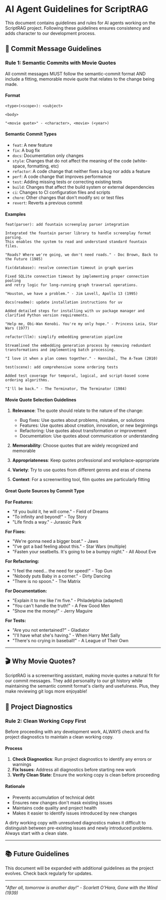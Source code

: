 # AI Agent Guidelines for ScriptRAG

This document contains guidelines and rules for AI agents working on the ScriptRAG project. Following
these guidelines ensures consistency and adds character to our development process.

## 📝 Commit Message Guidelines

### Rule 1: Semantic Commits with Movie Quotes

All commit messages MUST follow the semantic-commit format AND include a fitting, memorable movie quote
that relates to the change being made.

#### Format

```text
<type>(<scope>): <subject>

<body>

"<movie quote>" - <character>, <movie> (<year>)
```

#### Semantic Commit Types

- `feat`: A new feature
- `fix`: A bug fix
- `docs`: Documentation only changes
- `style`: Changes that do not affect the meaning of the code (white-space, formatting, etc)
- `refactor`: A code change that neither fixes a bug nor adds a feature
- `perf`: A code change that improves performance
- `test`: Adding missing tests or correcting existing tests
- `build`: Changes that affect the build system or external dependencies
- `ci`: Changes to CI configuration files and scripts
- `chore`: Other changes that don't modify src or test files
- `revert`: Reverts a previous commit

#### Examples

```text
feat(parser): add fountain screenplay parser integration

Integrated the fountain parser library to handle screenplay format parsing.
This enables the system to read and understand standard fountain files.

"Roads? Where we're going, we don't need roads." - Doc Brown, Back to the Future (1985)
```

```text
fix(database): resolve connection timeout in graph queries

Fixed SQLite connection timeout by implementing proper connection pooling
and retry logic for long-running graph traversal operations.

"Houston, we have a problem." - Jim Lovell, Apollo 13 (1995)
```

```text
docs(readme): update installation instructions for uv

Added detailed steps for installing with uv package manager and
clarified Python version requirements.

"Help me, Obi-Wan Kenobi. You're my only hope." - Princess Leia, Star Wars (1977)
```

```text
refactor(llm): simplify embedding generation pipeline

Streamlined the embedding generation process by removing redundant
transformations and implementing batch processing.

"I love it when a plan comes together." - Hannibal, The A-Team (2010)
```

```text
test(scene): add comprehensive scene ordering tests

Added test coverage for temporal, logical, and script-based scene
ordering algorithms.

"I'll be back." - The Terminator, The Terminator (1984)
```

#### Movie Quote Selection Guidelines

1. **Relevance**: The quote should relate to the nature of the change:
   - Bug fixes: Use quotes about problems, mistakes, or solutions
   - Features: Use quotes about creation, innovation, or new beginnings
   - Refactoring: Use quotes about transformation or improvement
   - Documentation: Use quotes about communication or understanding

2. **Memorability**: Choose quotes that are widely recognized and memorable

3. **Appropriateness**: Keep quotes professional and workplace-appropriate

4. **Variety**: Try to use quotes from different genres and eras of cinema

5. **Context**: For a screenwriting tool, film quotes are particularly fitting

#### Great Quote Sources by Commit Type

**For Features:**

- "If you build it, he will come." - Field of Dreams
- "To infinity and beyond!" - Toy Story
- "Life finds a way." - Jurassic Park

**For Fixes:**

- "We're gonna need a bigger boat." - Jaws
- "I've got a bad feeling about this." - Star Wars (multiple)
- "Fasten your seatbelts. It's going to be a bumpy night." - All About Eve

**For Refactoring:**

- "I feel the need... the need for speed!" - Top Gun
- "Nobody puts Baby in a corner." - Dirty Dancing
- "There is no spoon." - The Matrix

**For Documentation:**

- "Explain it to me like I'm five." - Philadelphia (adapted)
- "You can't handle the truth!" - A Few Good Men
- "Show me the money!" - Jerry Maguire

**For Tests:**

- "Are you not entertained?" - Gladiator
- "I'll have what she's having." - When Harry Met Sally
- "There's no crying in baseball!" - A League of Their Own

---

## 🎬 Why Movie Quotes?

ScriptRAG is a screenwriting assistant, making movie quotes a natural fit for our commit messages. They
add personality to our git history while maintaining the semantic commit format's clarity and usefulness.
Plus, they make reviewing git logs more enjoyable!

## 🔧 Project Diagnostics

### Rule 2: Clean Working Copy First

Before proceeding with any development work, ALWAYS check and fix project diagnostics
to maintain a clean working copy.

#### Process

1. **Check Diagnostics**: Run project diagnostics to identify any errors or warnings
2. **Fix Issues**: Address all diagnostics before starting new work
3. **Verify Clean State**: Ensure the working copy is clean before proceeding

#### Rationale

- Prevents accumulation of technical debt
- Ensures new changes don't mask existing issues
- Maintains code quality and project health
- Makes it easier to identify issues introduced by new changes

A dirty working copy with unresolved diagnostics makes it difficult to distinguish
between pre-existing issues and newly introduced problems. Always start with a clean
slate.

---

## 📚 Future Guidelines

This document will be expanded with additional guidelines as the project evolves. Check back regularly
for updates.

---

*"After all, tomorrow is another day!" - Scarlett O'Hara, Gone with the Wind (1939)*
